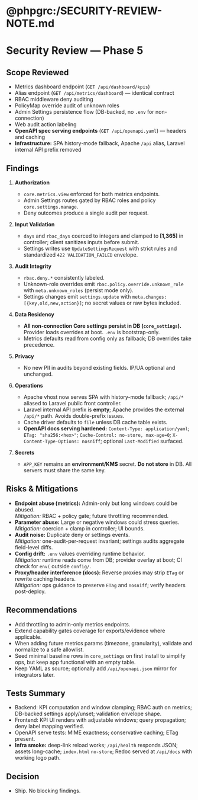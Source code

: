 # @phpgrc:/SECURITY-REVIEW-NOTE.md
# Security Review — Phase 5

## Scope Reviewed
- Metrics dashboard endpoint (`GET /api/dashboard/kpis`)
- Alias endpoint (`GET /api/metrics/dashboard`) — identical contract
- RBAC middleware deny auditing
- PolicyMap override audit of unknown roles
- Admin Settings persistence flow (DB-backed, no `.env` for non-connection)
- Web audit action labeling
- **OpenAPI spec serving endpoints** (`GET /api/openapi.yaml`) — headers and caching
- **Infrastructure:** SPA history-mode fallback, Apache `/api` alias, Laravel internal API prefix removed

## Findings
1) **Authorization**
   - `core.metrics.view` enforced for both metrics endpoints.
   - Admin Settings routes gated by RBAC roles and policy `core.settings.manage`.
   - Deny outcomes produce a single audit per request.

2) **Input Validation**
   - `days` and `rbac_days` coerced to integers and clamped to **[1,365]** in controller; client sanitizes inputs before submit.
   - Settings writes use `UpdateSettingsRequest` with strict rules and standardized `422 VALIDATION_FAILED` envelope.

3) **Audit Integrity**
   - `rbac.deny.*` consistently labeled.
   - Unknown-role overrides emit `rbac.policy.override.unknown_role` with `meta.unknown_roles` (persist mode only).
   - Settings changes emit `settings.update` with `meta.changes: [{key,old,new,action}]`; no secret values or raw bytes included.

4) **Data Residency**
   - **All non-connection Core settings persist in DB (`core_settings`).** Provider loads overrides at boot. `.env` is bootstrap-only.
   - Metrics defaults read from config only as fallback; DB overrides take precedence.

5) **Privacy**
   - No new PII in audits beyond existing fields. IP/UA optional and unchanged.

6) **Operations**
   - Apache vhost now serves SPA with history-mode fallback; `/api/*` aliased to Laravel public front controller.
   - Laravel internal API prefix is **empty**; Apache provides the external `/api/*` path. Avoids double-prefix issues.
   - Cache driver defaults to `file` unless DB cache table exists.
   - **OpenAPI docs serving hardened:** `Content-Type: application/yaml`; `ETag: "sha256:<hex>"`; `Cache-Control: no-store, max-age=0`; `X-Content-Type-Options: nosniff`; optional `Last-Modified` surfaced.

7) **Secrets**
   - `APP_KEY` remains an **environment/KMS** secret. **Do not store** in DB. All servers must share the same key.

## Risks & Mitigations
- **Endpoint abuse (metrics):** Admin-only but long windows could be abused.  
  *Mitigation:* RBAC + policy gate; future throttling recommended.
- **Parameter abuse:** Large or negative windows could stress queries.  
  *Mitigation:* coercion + clamp in controller; UI bounds.
- **Audit noise:** Duplicate deny or settings events.  
  *Mitigation:* one-audit-per-request invariant; settings audits aggregate field-level diffs.
- **Config drift:** `.env` values overriding runtime behavior.  
  *Mitigation:* runtime reads come from DB; provider overlay at boot; CI check for `env(` outside `config/`.
- **Proxy/header interference (docs):** Reverse proxies may strip `ETag` or rewrite caching headers.  
  *Mitigation:* ops guidance to preserve `ETag` and `nosniff`; verify headers post-deploy.

## Recommendations
- Add throttling to admin-only metrics endpoints.
- Extend capability gates coverage for exports/evidence where applicable.
- When adding future metrics params (timezone, granularity), validate and normalize to a safe allowlist.
- Seed minimal baseline rows in `core_settings` on first install to simplify ops, but keep app functional with an empty table.
- Keep YAML as source; optionally add `/api/openapi.json` mirror for integrators later.

## Tests Summary
- Backend: KPI computation and window clamping; RBAC auth on metrics; DB-backed settings apply/unset; validation envelope shape.
- Frontend: KPI UI renders with adjustable windows; query propagation; deny label mapping verified.
- OpenAPI serve tests: MIME exactness; conservative caching; ETag present.
- **Infra smoke:** deep-link reload works; `/api/health` responds JSON; assets long-cache; `index.html` `no-store`; Redoc served at `/api/docs` with working logo path.

## Decision
- Ship. No blocking findings.
